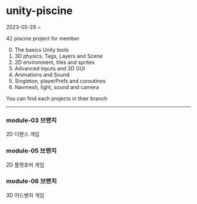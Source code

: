 # unity-piscine
2023-05-29 ~

42 piscine project for member

0. The basics Unity tools
1. 3D physics, Tags, Layers and Scene
2. 2D environment, tiles and sprites
3. Advanced inputs and 2D GUI
4. Animations and Sound
5. Singleton, playerPrefs and coroutines
6. Navmesh, light, sound and camera

You can find each projects in thier branch

---------

### module-03 브랜치
2D 디펜스 게임

### module-05 브랜치
2D 플랫포머 게임

### module-06 브랜치
3D 어드벤처 게임
